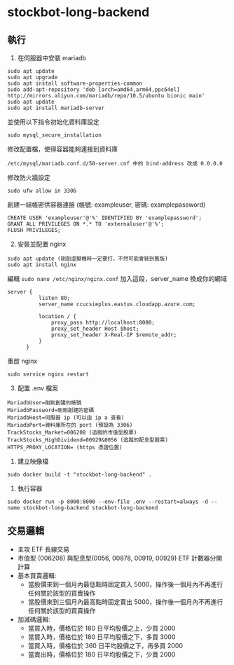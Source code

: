 # stockbot-long-backend
## 執行
1. 在伺服器中安裝 mariadb
  ```
  sudo apt update
  sudo apt upgrade
  sudo apt install software-properties-common
  sudo add-apt-repository 'deb [arch=amd64,arm64,ppc64el] http://mirrors.aliyun.com/mariadb/repo/10.5/ubuntu bionic main'
  sudo apt update
  sudo apt install mariadb-server
  ```
  並使用以下指令初始化資料庫設定
  ```
  sudo mysql_secure_installation
  ```
  修改配置檔，使得容器能夠連接到資料庫
  ```
  /etc/mysql/mariadb.conf.d/50-server.cnf 中的 bind-address 改成 0.0.0.0
  ```
  修改防火牆設定
  ```
  sudo ufw allow in 3306
  ```
  創建一組帳密供容器連接 (帳號: exampleuser, 密碼: examplepassword)
  ```
  CREATE USER 'exampleuser'@'%' IDENTIFIED BY 'examplepassword';
  GRANT ALL PRIVILEGES ON *.* TO 'externaluser'@'%';
  FLUSH PRIVILEGES;
  ```
2. 安裝並配置 nginx
  ```
  sudo apt update (剛創虛擬機時一定要打，不然可能會裝到舊版)
  sudo apt install nginx
  ```
  編輯 `sudo nano /etc/nginx/nginx.conf`
  加入這段，server_name 換成你的網域
  ```
  server {
            listen 80;
            server_name ccucsieplus.eastus.cloudapp.azure.com;

            location / {
                proxy_pass http://localhost:8000;
                proxy_set_header Host $host;
                proxy_set_header X-Real-IP $remote_addr;
            }
        }
  ```
  重啟 nginx
  ```
  sudo service nginx restart
  ```

3. 配置 .env 檔案
```
MariadbUser=剛剛創建的帳號
MariadbPassword=剛剛創建的密碼
MariadbHost=伺服器 ip (可以由 ip a 查看)
MariadbPort=資料庫所在的 port (預設為 3306)
TrackStocks_Market=006208 (追蹤的市值型股票)
TrackStocks_HighDividend=00929&0056 (追蹤的配息型股票)
HTTPS_PROXY_LOCATION= (https 憑證位置)
```
1. 建立映像檔
```
sudo docker build -t "stockbot-long-backend" .
```
1. 執行容器
```
sudo docker run -p 8000:8000 --env-file .env --restart=always -d --name stockbot-long-backend stockbot-long-backend
```
## 交易邏輯
* 主攻 ETF 長線交易
* 市值型 (006208) 與配息型(0056, 00878, 00919, 00929) ETF 計數器分開計算
* 基本買賣邏輯:
  * 當股價來到一個月內最低點時固定買入 5000，操作後一個月內不再進行任何關於該型的買賣操作
  * 當股價來到三個月內最高點時固定賣出 5000，操作後一個月內不再進行任何關於該型的買賣操作
* 加減碼邏輯:
  * 當買入時，價格位於 180 日平均股價之上，少買 2000
  * 當買入時，價格位於 180 日平均股價之下，多買 3000
  * 當買入時，價格位於 360 日平均股價之下，再多買 2000
  * 當賣出時，價格位於 180 日平均股價之下，少賣 2000
